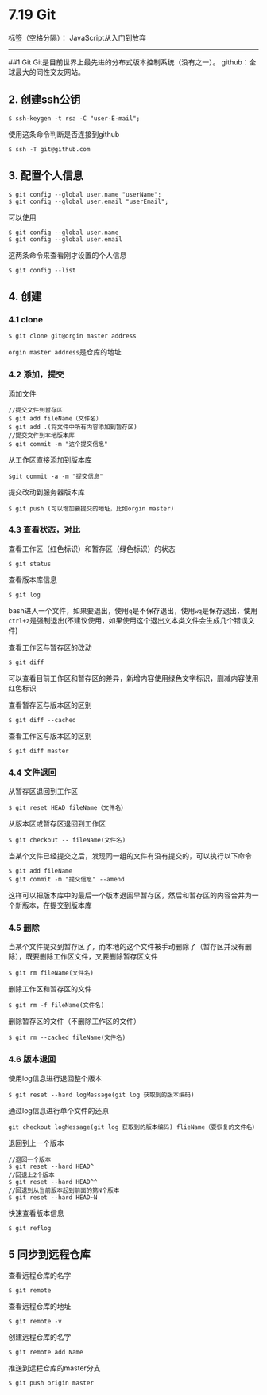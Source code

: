# 7.19 Git

标签（空格分隔）： JavaScript从入门到放弃

---

##1 Git
Git是目前世界上最先进的分布式版本控制系统（没有之一）。
github：全球最大的同性交友网站。

## 2. 创建ssh公钥
```
$ ssh-keygen -t rsa -C "user-E-mail";
```
使用这条命令判断是否连接到github
```
$ ssh -T git@github.com
```
## 3. 配置个人信息
```
$ git config --global user.name "userName";
$ git config --global user.email "userEmail";
```
可以使用
```
$ git config --global user.name
$ git config --global user.email
```
这两条命令来查看刚才设置的个人信息
```
$ git config --list
```
## 4. 创建
### 4.1 clone
```
$ git clone git@orgin master address
```
`orgin master address`是仓库的地址

### 4.2 添加，提交
添加文件
```
//提交文件到暂存区
$ git add fileName（文件名）
$ git add .(将文件中所有内容添加到暂存区)
//提交文件到本地版本库
$ git commit -m "这个提交信息"
```
从工作区直接添加到版本库
```
$git commit -a -m "提交信息"
```
提交改动到服务器版本库
```
$ git push (可以增加要提交的地址，比如orgin master)
```
### 4.3 查看状态，对比
查看工作区（红色标识）和暂存区（绿色标识）的状态
```
$ git status
```
查看版本库信息
```
$ git log
```
bash进入一个文件，如果要退出，使用`q`是不保存退出，使用`wq`是保存退出，使用`ctrl+z`是强制退出(不建议使用，如果使用这个退出文本类文件会生成几个错误文件)

查看工作区与暂存区的改动
```
$ git diff
```

可以查看目前工作区和暂存区的差异，新增内容使用绿色文字标识，删减内容使用红色标识

查看暂存区与版本区的区别
```
$ git diff --cached
```
查看工作区与版本区的区别
```
$ git diff master
```
### 4.4 文件退回
从暂存区退回到工作区
```
$ git reset HEAD fileName（文件名）
```
从版本区或暂存区退回到工作区
```
$ git checkout -- fileName(文件名)
```
当某个文件已经提交之后，发现同一组的文件有没有提交的，可以执行以下命令
```
$ git add fileName
$ git commit -m "提交信息" --amend
```
这样可以把版本库中的最后一个版本退回早暂存区，然后和暂存区的内容合并为一个新版本，在提交到版本库

### 4.5 删除
当某个文件提交到暂存区了，而本地的这个文件被手动删除了（暂存区并没有删除），既要删除工作区文件，又要删除暂存区文件
```
$ git rm fileName(文件名)
```
删除工作区和暂存区的文件
```
$ git rm -f fileName(文件名)
```
删除暂存区的文件（不删除工作区的文件）
```
$ git rm --cached fileName(文件名)
```
### 4.6 版本退回
使用log信息进行退回整个版本

```
$ git reset --hard logMessage(git log 获取到的版本编码)
```
通过log信息进行单个文件的还原
```
git checkout logMessage(git log 获取到的版本编码) flieName（要恢复的文件名）
```
退回到上一个版本
```
//退回一个版本
$ git reset --hard HEAD^
//回退上2个版本
$ git reset --hard HEAD^^
//回退到从当前版本起到前面的第N个版本
$ git reset --hard HEAD~N
```
快速查看版本信息
```
$ git reflog
```
## 5 同步到远程仓库
查看远程仓库的名字
```
$ git remote
```
查看远程仓库的地址
```
$ git remote -v
```
创建远程仓库的名字
```
$ git remote add Name
```
推送到远程仓库的master分支
```
$ git push origin master
```







